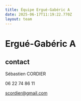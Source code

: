 ```yaml
---
title: Équipe Ergué-Gabéric A
date: 2025-06-17T11:19:22.770Z
layout: team
---
```


# Ergué-Gabéric A



## contact 

Sébastien CORDIER

06 22 74 86 11

scordier@gmail.com

